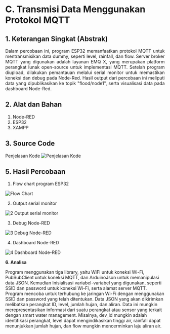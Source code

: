 # C. Transmisi Data Menggunakan Protokol MQTT

## 1. Keterangan Singkat (Abstrak)
<p align="justify">Dalam percobaan ini, program ESP32 memanfaatkan protokol MQTT untuk mentransmisikan data dummy, seperti level, rainfall, dan flow. Server broker MQTT yang digunakan adalah layanan EMQ X, yang merupakan platform perangkat lunak open-source untuk implementasi MQTT. Setelah program diupload, dilakukan pemantauan melalui serial monitor untuk memastikan koneksi dan debug pada Node-Red. Hasil output dari percobaan ini meliputi data yang dipublikasikan ke topik "flood/node1", serta visualisasi data pada dashboard Node-Red.
   
## 2. Alat dan Bahan
1. Node-RED
2. ESP32
3. XAMPP

## 3. Source Code
Penjelasan Kode 
![Penjelasan Kode](https://github.com/vanndw/Jobsheet-System-Embedded/assets/151889936/cd34761c-cfc2-4a97-b0ce-c0ef65e74c70)



## 5. Hasil Percobaan

1. Flow chart program ESP32
   
![Flow Chart](https://github.com/vanndw/Jobsheet-System-Embedded/assets/151889936/d076b79b-1194-4df9-b2f4-bd836141da65)


   
2. Output serial monitor
   
![2  Output serial monitor](https://github.com/vanndw/Jobsheet-System-Embedded/assets/151889936/40c538a9-3948-4fed-b89f-3c6845afcd62)

   
3. Debug Node-RED
   
 ![3  Debug Node-RED](https://github.com/vanndw/Jobsheet-System-Embedded/assets/151889936/e0e2d373-5764-4ab1-aa52-2cc743712496)

   
4. Dashboard Node-RED
   
![4  Dashboard Node-RED](https://github.com/vanndw/Jobsheet-System-Embedded/assets/151889936/dddfac57-0ab1-4360-a074-368e17d11eb6)



<p align="justify">
<b><p>6. Analisa </p></b>
<p>Program menggunakan tiga library, yaitu WiFi untuk koneksi Wi-Fi, PubSubClient untuk koneksi MQTT, dan ArduinoJson untuk memanipulasi data JSON. Kemudian Inisialisasi variabel-variabel yang digunakan, seperti SSID dan password untuk koneksi Wi-Fi, serta alamat server MQTT. Program mencoba untuk terhubung ke jaringan Wi-Fi dengan menggunakan SSID dan password yang telah ditentukan. Data JSON yang akan dikirimkan melibatkan perangkat ID, level, jumlah hujan, dan aliran. 
Data ini mungkin merepresentasikan informasi dari suatu perangkat atau sensor yang terkait dengan smart water management. Misalnya, dev_id mungkin adalah identifikasi perangkat, level dapat mengindikasikan tinggi air, rainfall dapat menunjukkan jumlah hujan, dan flow mungkin mencerminkan laju aliran air.
<b> </b>

</p>
